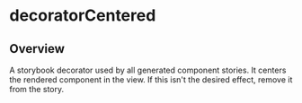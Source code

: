 # decoratorCentered

## Overview

A storybook decorator used by all generated component stories. It centers the rendered component in the view. If this isn't the desired effect, remove it from the story.